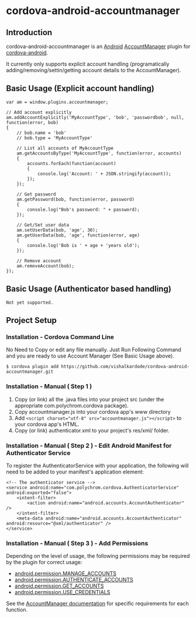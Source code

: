cordova-android-accountmanager
==============================

Introduction
------------

cordova-android-accountmanager is an [Android](https://github.com/android) [AccountManager](http://developer.android.com/reference/android/accounts/AccountManager.html) plugin for [cordova-android](https://github.com/apache/cordova-android).

It currently only supports explicit account handling (programatically adding/removing/settin/getting account details to the AccountManager).


Basic Usage (Explicit account handling)
-------

	var am = window.plugins.accountmanager;

	// Add account explicitly
	am.addAccountExplicitly('MyAccountType', 'bob', 'passwordbob', null, function(error, bob)
	{
		// bob.name = 'bob'
		// bob.type = 'MyAccountType'

		// List all accounts of MyAccountType
		am.getAccountsByType('MyAccountType', function(error, accounts)
		{
			accounts.forEach(function(account)
			{
				console.log('Account: ' + JSON.stringify(account));
			});
		});

		// Get password
		am.getPassword(bob, function(error, password)
		{
			console.log("Bob's password: " + password);
		});

		// Get/Set user data
		am.setUserData(bob, 'age', 30);
		am.getUserData(bob, 'age', function(error, age)
		{
			console.log('Bob is ' + age + 'years old');
		});

		// Remove account
		am.removeAccount(bob);
	});

Basic Usage (Authenticator based handling)
-----

	Not yet supported.


Project Setup
-------------

### Installation - Cordova Command Line

No Need to Copy or edit any file manually. Just Run Following Command and you are ready to use Account Manager (See Basic Usage above).

	$ cordova plugin add https://github.com/vishalkardode/cordova-android-accountmanager.git

### Installation - Manual ( Step 1 )

1. Copy (or link) all the .java files into your project src (under the appropriate com.polychrom.cordova package).
2. Copy accountmanager.js into your cordova app's www directory
3. Add `<script charset="utf-8" src="accountmanager.js"></script>` to your cordova app's HTML.
4. Copy (or link) authenticator.xml to your project's res/xml/ folder.

### Installation - Manual ( Step 2 ) - Edit Android Manifest for Authenticator Service

To register the AuthenticatorService with your application, the following will need to be added to your manifest's application element:

	<!-- The authenticator service -->
	<service android:name="com.polychrom.cordova.AuthenticatorService" android:exported="false">
		<intent-filter>
			<action android:name="android.accounts.AccountAuthenticator" />
		</intent-filter>
		<meta-data android:name="android.accounts.AccountAuthenticator" android:resource="@xml/authenticator" />
	</service>

### Installation - Manual ( Step 3 ) - Add Permissions

Depending on the level of usage, the following permissions may be required by the plugin for correct usage:

 * [android.permission.MANAGE_ACCOUNTS](http://developer.android.com/reference/android/Manifest.permission.html#MANAGE_ACCOUNTS)
 * [android.permission.AUTHENTICATE_ACCOUNTS](http://developer.android.com/reference/android/Manifest.permission.html#AUTHENTICATE_ACCOUNTS)
 * [android.permission.GET_ACCOUNTS](http://developer.android.com/reference/android/Manifest.permission.html#GET_ACCOUNTS)
 * [android.permission.USE_CREDENTIALS](http://developer.android.com/reference/android/Manifest.permission.html#USE_CREDENTIALS)

See the [AccountManager documentation](http://developer.android.com/reference/android/accounts/AccountManager.html) for specific requirements for each function.
